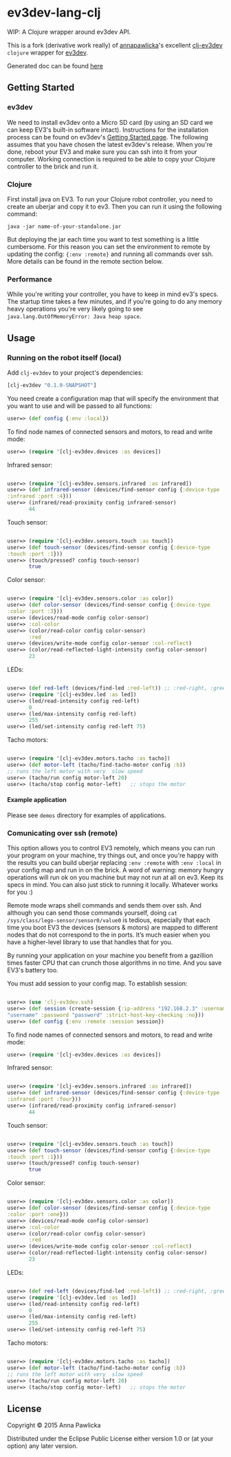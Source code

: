 # ev3dev-lang-clj

WIP: A Clojure wrapper around ev3dev API.

This is a fork (derivative work really) of [annapawlicka](https://github.com/annapawlicka)'s excellent [clj-ev3dev](https://github.com/annapawlicka/clj-ev3dev) `clojure` wrapper for [ev3dev](http://ev3dev.org).

Generated doc can be found  [here](http://annapawlicka.com/clj-ev3dev/)

## Getting Started

### ev3dev

We need to install ev3dev onto a Micro SD card (by using an SD card we
can keep EV3's built-in software intact). Instructions for the
installation process can be found on ev3dev's
[Getting Started page](http://www.ev3dev.org/docs/getting-started/). The
following assumes that you have chosen the latest ev3dev's
release. When you're done, reboot your EV3 and make sure you can ssh
into it from your computer. Working connection is required to be able
to copy your Clojure controller to the brick and run it.


### Clojure

First install java on EV3.
To run your Clojure robot controller, you need to create an uberjar
and copy it to ev3. Then you can run it using the following command:

```
java -jar name-of-your-standalone.jar
```

But deploying the jar each time you want to test something is a little
cumbersome. For this reason you can set the environment to remote by
updating the config: `{:env :remote}` and running all commands over
ssh.
More details can be found in the remote section below.

### Performance
While you're writing your controller, you have to keep in mind
ev3's specs. The startup time takes a few minutes, and if you're
going to do any memory heavy operations you're very
likely going to see `java.lang.OutOfMemoryError: Java heap space`.

## Usage

### Running on the robot itself (local)

Add `clj-ev3dev` to your project's dependencies:

```clojure
[clj-ev3dev "0.1.0-SNAPSHOT"]
```

You need create a configuration map that will specify the environment
that you want to use and will be passed to all functions:

```clojure
user=> (def config {:env :local})
```

To find node names of connected sensors and motors,
to read and write mode:

```clojure
user=> (require '[clj-ev3dev.devices :as devices])
```

Infrared sensor:

```clojure

user=> (require '[clj-ev3dev.sensors.infrared :as infrared])
user=> (def infrared-sensor (devices/find-sensor config {:device-type
:infrared :port :4}))
user=> (infrared/read-proximity config infrared-sensor)
       44

```

Touch sensor:

```clojure

user=> (require '[clj-ev3dev.sensors.touch :as touch])
user=> (def touch-sensor (devices/find-sensor config {:device-type
:touch :port :1}))
user=> (touch/pressed? config touch-sensor)
       true

```

Color sensor:


```clojure

user=> (require '[clj-ev3dev.sensors.color :as color])
user=> (def color-sensor (devices/find-sensor config {:device-type
:color :port :3}))
user=> (devices/read-mode config color-sensor)
user=> :col-color
user=> (color/read-color config color-sensor)
       :red
user=> (devices/write-mode config color-sensor :col-reflect)
user=> (color/read-reflected-light-intensity config color-sensor)
       23
```

LEDs:

```clojure

user=> (def red-left (devices/find-led :red-left)) ;; :red-right, :green-left, :green-right
user=> (require '[clj-ev3dev.led :as led])
user=> (led/read-intensity config red-left)
       0
user=> (led/max-intensity config red-left)
       255
user=> (led/set-intensity config red-left 75)

```

Tacho motors:

```clojure

user=> (require '[clj-ev3dev.motors.tacho :as tacho])
user=> (def motor-left (tacho/find-tacho-motor config :b))
;; runs the left motor with very  slow speed
user=> (tacho/run config motor-left 20)
user=> (tacho/stop config motor-left)   ;; stops the motor
```

#### Example application

Please see `demos` directory for examples of applications.

### Comunicating over ssh (remote)

This option allows you to control EV3 remotely, which means you can
run your program on your machine, try things out, and once you're
happy with the results you can build uberjar replacing `:env :remote`
with `:env :local` in your config map and run in on the brick. A word of warning: memory hungry operations will run ok on you machine but may not run at all on ev3. Keep its specs in mind. You can also just stick to running it locally. Whatever works for you :)

Remote mode wraps shell commands and sends them over ssh. And although you can send those commands yourself, doing `cat /sys/class/lego-sensor/sensor0/value0` is tedious, especially that each time you boot EV3 the devices (sensors & motors) are mapped to different nodes that do not correspond to the in ports. It’s much easier when you have a higher-level library to use that handles that for you.

By running your application on your machine you benefit from a
gazillion times faster CPU that can crunch those algorithms in no
time. And you save EV3's battery too.

You must add session to your config map. To establish session:

```clojure

user=> (use 'clj-ev3dev.ssh)
user=> (def session (create-session {:ip-address "192.168.2.3" :username
"username" :password "password" :strict-host-key-checking :no}))
user=> (def config {:env :remote :session session})

```

To find node names of connected sensors and motors,
to read and write mode:

```clojure
user=> (require '[clj-ev3dev.devices :as devices])
```

Infrared sensor:

```clojure

user=> (require '[clj-ev3dev.sensors.infrared :as infrared])
user=> (def infrared-sensor (devices/find-sensor config {:device-type
:infrared :port :four}))
user=> (infrared/read-proximity config infrared-sensor)
       44

```

Touch sensor:

```clojure

user=> (require '[clj-ev3dev.sensors.touch :as touch])
user=> (def touch-sensor (devices/find-sensor config {:device-type
:touch :port :1}))
user=> (touch/pressed? config touch-sensor)
       true

```

Color sensor:


```clojure

user=> (require '[clj-ev3dev.sensors.color :as color])
user=> (def color-sensor (devices/find-sensor config {:device-type
:color :port :one}))
user=> (devices/read-mode config color-sensor)
user=> :col-color
user=> (color/read-color config color-sensor)
       :red
user=> (devices/write-mode config color-sensor :col-reflect)
user=> (color/read-reflected-light-intensity config color-sensor)
       23
```

LEDs:

```clojure

user=> (def red-left (devices/find-led :red-left)) ;; :red-right, :green-left, :green-right
user=> (require '[clj-ev3dev.led :as led])
user=> (led/read-intensity config red-left)
       0
user=> (led/max-intensity config red-left)
       255
user=> (led/set-intensity config red-left 75)

```

Tacho motors:

```clojure

user=> (require '[clj-ev3dev.motors.tacho :as tacho])
user=> (def motor-left (tacho/find-tacho-motor config :b))
;; runs the left motor with very  slow speed
user=> (tacho/run config motor-left 20)
user=> (tacho/stop config motor-left)   ;; stops the motor
```


## License

Copyright © 2015 Anna Pawlicka

Distributed under the Eclipse Public License either version 1.0 or (at
your option) any later version.
